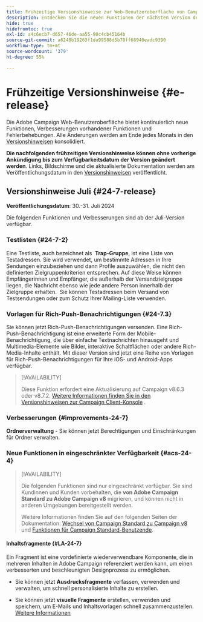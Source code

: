 ```yaml
---
title: Frühzeitige Versionshinweise zur Web-Benutzeroberfläche von Campaign v8
description: Entdecken Sie die neuen Funktionen der nächsten Version der Campaign Web-Benutzeroberfläche
hide: true
hidefromtoc: true
exl-id: a4c6ecb7-d657-46de-aa55-90c4cb45164b
source-git-commit: a6248b19263f1da99588d5b70ff68940eadc9390
workflow-type: tm+mt
source-wordcount: '379'
ht-degree: 55%

---
```


# Frühzeitige Versionshinweise {#e-release}

Die Adobe Campaign Web-Benutzeroberfläche bietet kontinuierlich neue Funktionen, Verbesserungen vorhandener Funktionen und Fehlerbehebungen. Alle Änderungen werden am Ende jedes Monats in den [Versionshinweisen](release-notes.md) konsolidiert.

**Die nachfolgenden frühzeitigen Versionshinweise können ohne vorherige Ankündigung bis zum Verfügbarkeitsdatum der Version geändert werden**. Links, Bildschirme und die aktualisierte Dokumentation werden am Veröffentlichungsdatum in den [Versionshinweisen](release-notes.md) veröffentlicht.

## Versionshinweise Juli {#24-7-release}

**Veröffentlichungsdatum**: 30.-31. Juli 2024

Die folgenden Funktionen und Verbesserungen sind ab der Juli-Version verfügbar.

### Testlisten {#24-7-2}

Eine Testliste, auch bezeichnet als  **Trap-Gruppe**, ist eine Liste von Testadressen. Sie wird verwendet, um bestimmte Adressen in Ihre Sendungen einzubeziehen und dann Profile auszuwählen, die nicht den definierten Zielgruppenkriterien entsprechen. Auf diese Weise können Empfängerinnen und Empfänger, die außerhalb der Versandzielgruppe liegen, die Nachricht ebenso wie jede andere Person innerhalb der Zielgruppe erhalten.  Sie können Testadressen beim Versand von Testsendungen oder zum Schutz Ihrer Mailing-Liste verwenden.

### Vorlagen für Rich-Push-Benachrichtigungen {#24-7.3}

Sie können jetzt Rich-Push-Benachrichtigungen versenden. Eine Rich-Push-Benachrichtigung ist eine erweiterte Form der Mobile-Benachrichtigung, die über einfache Textnachrichten hinausgeht und Multimedia-Elemente wie Bilder, interaktive Schaltflächen oder andere Rich-Media-Inhalte enthält. Mit dieser Version sind jetzt eine Reihe von Vorlagen für Rich-Push-Benachrichtigungen für Ihre iOS- und Android-Apps verfügbar.

>[!AVAILABILITY]
>
>Diese Funktion erfordert eine Aktualisierung auf Campaign v8.6.3 oder v8.7.2. [Weitere Informationen finden Sie in den Versionshinweisen zur Campaign Client-Konsole](https://experienceleague.adobe.com/en/docs/campaign/campaign-v8/releases/release-notes) .


### Verbesserungen {#improvements-24-7}

**Ordnerverwaltung** - Sie können jetzt Berechtigungen und Einschränkungen für Ordner verwalten.

### Neue Funktionen in eingeschränkter Verfügbarkeit {#acs-24-4}

>[!AVAILABILITY]
>
>Die folgenden Funktionen sind nur eingeschränkt verfügbar. Sie sind Kundinnen und Kunden vorbehalten, die **von Adobe Campaign Standard zu Adobe Campaign v8** migrieren, und können nicht in anderen Umgebungen bereitgestellt werden.
>
>Weitere Informationen finden Sie auf den folgenden Seiten der Dokumentation: [Wechsel von Campaign Standard zu Campaign v8](../rn/acs-migration.md) und [Funktionen für Campaign Standard-Benutzende](https://experienceleague.adobe.com/docs/experience-cloud/campaign/campaign-standard-migration-home.html?lang=de).

#### Inhaltsfragmente {#LA-24-7}

Ein Fragment ist eine vordefinierte wiederverwendbare Komponente, die in mehreren Inhalten in Adobe Campaign referenziert werden kann, um einen verbesserten und beschleunigten Designprozess zu ermöglichen.

* Sie können jetzt **Ausdrucksfragmente** verfassen, verwenden und verwalten, um schnell personalisierte Inhalte zu erstellen.

* Sie können jetzt **visuelle Fragmente** erstellen, verwenden und speichern, um E-Mails und Inhaltsvorlagen schnell zusammenzustellen. [Weitere Informationen](../email/fragments.md)






